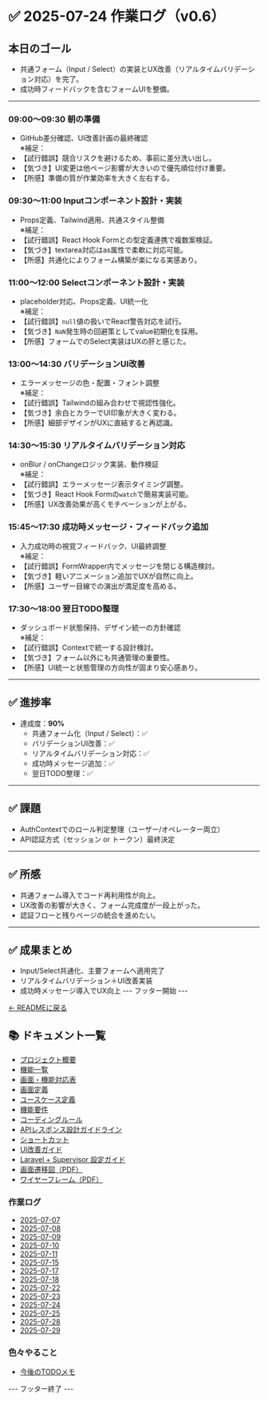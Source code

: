 # ✅ 2025-07-24 作業ログ（v0.6）

## 本日のゴール
- 共通フォーム（Input / Select）の実装とUX改善（リアルタイムバリデーション対応）を完了。
- 成功時フィードバックを含むフォームUIを整備。

---

### 09:00〜09:30 朝の準備
- GitHub差分確認、UI改善計画の最終確認  
※補足：
- 【試行錯誤】競合リスクを避けるため、事前に差分洗い出し。
- 【気づき】UI変更は他ページ影響が大きいので優先順位付け重要。
- 【所感】準備の質が作業効率を大きく左右する。

### 09:30〜11:00 Inputコンポーネント設計・実装
- Props定義、Tailwind適用、共通スタイル整備  
※補足：
- 【試行錯誤】React Hook Formとの型定義連携で複数案検証。
- 【気づき】textarea対応はas属性で柔軟に対応可能。
- 【所感】共通化によりフォーム構築が楽になる実感あり。

### 11:00〜12:00 Selectコンポーネント設計・実装
- placeholder対応、Props定義、UI統一化  
※補足：
- 【試行錯誤】`null`値の扱いでReact警告対応を試行。
- 【気づき】`NaN`発生時の回避策としてvalue初期化を採用。
- 【所感】フォームでのSelect実装はUXの肝と感じた。

### 13:00〜14:30 バリデーションUI改善
- エラーメッセージの色・配置・フォント調整  
※補足：
- 【試行錯誤】Tailwindの組み合わせで視認性強化。
- 【気づき】余白とカラーでUI印象が大きく変わる。
- 【所感】細部デザインがUXに直結すると再認識。

### 14:30〜15:30 リアルタイムバリデーション対応
- onBlur / onChangeロジック実装、動作検証  
※補足：
- 【試行錯誤】エラーメッセージ表示タイミング調整。
- 【気づき】React Hook Formの`watch`で簡易実装可能。
- 【所感】UX改善効果が高くモチベーションが上がる。

### 15:45〜17:30 成功時メッセージ・フィードバック追加
- 入力成功時の視覚フィードバック、UI最終調整  
※補足：
- 【試行錯誤】FormWrapper内でメッセージを閉じる構造検討。
- 【気づき】軽いアニメーション追加でUXが自然に向上。
- 【所感】ユーザー目線での演出が満足度を高める。

### 17:30〜18:00 翌日TODO整理
- ダッシュボード状態保持、デザイン統一の方針確認  
※補足：
- 【試行錯誤】Contextで統一する設計検討。
- 【気づき】フォーム以外にも共通管理の重要性。
- 【所感】UI統一と状態管理の方向性が固まり安心感あり。

---

## ✅ 進捗率
- 達成度：**90%**
    - 共通フォーム化（Input / Select）：✅
    - バリデーションUI改善：✅
    - リアルタイムバリデーション対応：✅
    - 成功時メッセージ追加：✅
    - 翌日TODO整理：✅

---

## ✅ 課題
- AuthContextでのロール判定整理（ユーザー/オペレーター両立）
- API認証方式（セッション or トークン）最終決定

---

## ✅ 所感
- 共通フォーム導入でコード再利用性が向上。
- UX改善の影響が大きく、フォーム完成度が一段上がった。
- 認証フローと残りページの統合を進めたい。

---

## ✅ 成果まとめ
- Input/Select共通化、主要フォームへ適用完了
- リアルタイムバリデーション＋UI改善実装
- 成功時メッセージ導入でUX向上
--- フッター開始 ---

[← READMEに戻る](../../README.md)

## 📚 ドキュメント一覧

- [プロジェクト概要](../project-overview.md)
- [機能一覧](../features.md)
- [画面・機能対応表](../function_screen_map.md)
- [画面定義](../screens.md)
- [ユースケース定義](../usecase_reserve.md)
- [機能要件](../functional_requirements.md)
- [コーディングルール](../coding-rules.md)
- [APIレスポンス設計ガイドライン](../api_response.md)
- [ショートカット](../shortcuts.md)
- [UI改善ガイド](../ui_improvement_guide.md)
- [Laravel + Supervisor 設定ガイド](../supervisor.md)
- [画面遷移図（PDF）](../画面遷移図.pdf)
- [ワイヤーフレーム（PDF）](../ワイヤーフレーム.pdf)

### 作業ログ
- [2025-07-07](../logs/2025-07-07.md)
- [2025-07-08](../logs/2025-07-08.md)
- [2025-07-09](../logs/2025-07-09.md)
- [2025-07-10](../logs/2025-07-10.md)
- [2025-07-11](../logs/2025-07-11.md)
- [2025-07-15](../logs/2025-07-15.md)
- [2025-07-17](../logs/2025-07-17.md)
- [2025-07-18](../logs/2025-07-18.md)
- [2025-07-22](../logs/2025-07-22.md)
- [2025-07-23](../logs/2025-07-23.md)
- [2025-07-24](../logs/2025-07-24.md)
- [2025-07-25](../logs/2025-07-25.md)
- [2025-07-28](../logs/2025-07-28.md)
- [2025-07-29](../logs/2025-07-29.md)

### 色々やること
- [今後のTODOメモ](../todo.md)

--- フッター終了 ---
